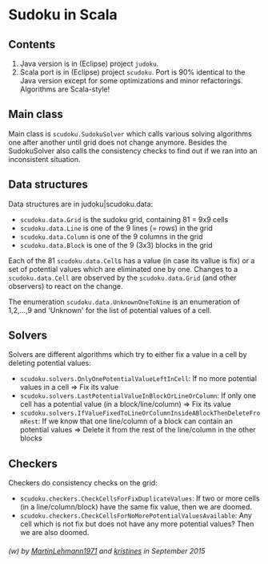 # Sudoku in Scala

## Contents 
1) Java version is in (Eclipse) project ```judoku```.
2) Scala port is in (Eclipse) project ```scudoku```. Port is 90% identical to the Java version except for some optimizations and minor refactorings. Algorithms are Scala-style!

## Main class
Main class is ```scudoku.SudokuSolver``` which calls various solving algorithms one after another until grid does not change anymore.
Besides the SudokuSolver also calls the consistency checks to find out if we ran into an inconsistent situation.

## Data structures
Data structures are in judoku|scudoku.data:
 * ```scudoku.data.Grid``` is the sudoku grid, containing 81 = 9x9 cells
 * ```scudoku.data.Line``` is one of the 9 lines (= rows) in the grid
 * ```scudoku.data.Column``` is one of the 9 columns in the grid
 * ```scudoku.data.Block``` is one of the 9 (3x3) blocks in the grid

Each of the 81 ```scudoku.data.Cell```s has a value (in case its vallue is fix) or a set of potential values which are eliminated one by one.
Changes to a ```scudoku.data.Cell``` are observed by the ```scudoku.data.Grid``` (and other observers) to react on the change.

The enumeration ```scudoku.data.UnknownOneToNine``` is an enumeration of 1,2,...,9 and 'Unknown' for the list of potential values of a cell.

## Solvers 
Solvers are different algorithms which try to either fix a value in a cell by deleting potential values:
 * ```scudoku.solvers.OnlyOnePotentialValueLeftInCell```: If no more potential values in a cell => Fix its value
 * ```scudoku.solvers.LastPotentialValueInBlockOrLineOrColumn```: If only one cell has a potential value (in a block/line/column) => Fix its value
 * ```scudoku.solvers.IfValueFixedToLineOrColumnInsideABlockThenDeleteFromRest```: If we know that one line/column of a block can contain an potential values => Delete it from the rest of the line/column in the other blocks

## Checkers
Checkers do consistency checks on the grid:
 * ```scudoku.checkers.CheckCellsForFixDuplicateValues```: If two or more cells (in a line/column/block) have the same fix value, then we are doomed.
 * ```scudoku.checkers.CheckCellsForNoMorePotentialValuesAvailable```: Any cell which is not fix but does not have any more potential values? Then we are also doomed.
 
###### (w) by [MartinLehmann1971](https://github.com/MartinLehmann1971) and [kristines](https://github.com/kristines) in September 2015